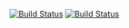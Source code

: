 
[![Build Status](https://travis-ci.com/Kazantsev27/Laba4.svg?branch=master)](https://travis-ci.com/Kazantsev27/Laba4)
[![Build Status](https://travis-ci.com/ableevs/pi223team22.svg?branch=main)](https://travis-ci.com/ableevs/pi223team22)
